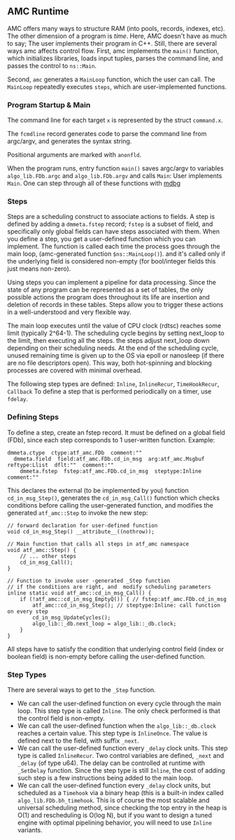 ## AMC Runtime
<a href="#amc-runtime"></a>
AMC offers many ways to structure RAM (into pools, records, indexes, etc). The other dimension
of a program is *time*. Here, AMC doesn't have as much to say; The user implements their
program in C++. Still, there are several ways amc affects control flow.
First, amc implements the `main()` function, which initializes libraries, loads input tuples,
parses the command line, and passes the control to `ns::Main`.

Second, `amc` generates a `MainLoop` function, which the user can call. The `MainLoop` repeatedly
executes `steps`, which are user-implemented functions.

### Program Startup & Main
<a href="#program-startup---main"></a>

The command line for each target `x` is represented by the struct `command.x`.

The `fcmdline` record generates code to parse the command line from argc/argv,
and generates the syntax string.

Positional arguments are marked with `anonfld`.

When the program runs, entry function `main()` saves argc/argv to variables
`algo_lib.FDb.argc` and `algo_lib.FDb.argv` and calls `Main`:
User implements `Main`.
One can step through all of these functions with [mdbg](/txt/exe/mdbg/README.md)

### Steps
<a href="#steps"></a>

Steps are a scheduling construct to associate actions to fields. A step is defined by adding
a `dmmeta.fstep` record; `fstep` is a subset of field, and specifically only global fields
can have steps associated with them. When you define a step, you get a user-defined function
which you can implement. The function is called each time the process goes through the main loop,
(amc-generated function `$ns::MainLoop()`).
and it's called only if the underlying field is considered non-empty (for bool/integer fields this
just means non-zero).

Using steps you can implement a pipeline for data processing. Since the state of any program
can be represented as a set of tables, the only possible actions the program does throughout its
life are insertion and deletion of records in these tables. Steps allow you to trigger these actions
in a well-understood and very flexible way.

The main loop executes until the value of CPU clock (rdtsc)
reaches some limit (typically 2^64-1). The scheduling cycle begins by setting next\_loop to the limit,
then executing all the steps. the steps adjust next\_loop down depending on their scheduling needs.
At the end of the scheduling cycle, unused remaining time is given up to the OS via epoll or nanosleep
(if there are no file descriptors open). This way, both hot-spinning and blocking processes are covered
with minimal overhead.

The following step types are defined: `Inline`, `InlineRecur`, `TimeHookRecur`, `Callback`
To define a step that is performed periodically on a timer, use `fdelay`.

### Defining Steps
<a href="#defining-steps"></a>

To define a step, create an fstep record. It must be defined on a global field (FDb),
since each step corresponds to 1 user-written function.
Example:

```
dmmeta.ctype  ctype:atf_amc.FDb  comment:""
  dmmeta.field  field:atf_amc.FDb.cd_in_msg  arg:atf_amc.Msgbuf  reftype:Llist  dflt:""  comment:""
    dmmeta.fstep  fstep:atf_amc.FDb.cd_in_msg  steptype:Inline  comment:""

```

This declares the external (to be implemented by you) function `cd_in_msg_Step()`,
generates the `cd_in_msg_Call()` function which checks conditions before calling the user-generated
function, and modifies the generated `atf_amc::Step` to invoke the new step:

```
// forward declaration for user-defined function
void cd_in_msg_Step() __attribute__((nothrow));

// Main function that calls all steps in atf_amc namespace
void atf_amc::Step() {
    // ... other steps
    cd_in_msg_Call();
}

// Function to invoke user -generated _Step function
// if the conditions are right, and  modify scheduling parameters
inline static void atf_amc::cd_in_msg_Call() {
    if (!atf_amc::cd_in_msg_EmptyQ()) { // fstep:atf_amc.FDb.cd_in_msg
        atf_amc::cd_in_msg_Step(); // steptype:Inline: call function on every step
        cd_in_msg_UpdateCycles();
        algo_lib::_db.next_loop = algo_lib::_db.clock;
    }
}

```

All steps have to satisfy the condition that underlying control field (index or boolean field) is non-empty
before calling the user-defined function.

### Step Types
<a href="#step-types"></a>

There are several ways to get to the `_Step` function.
* We can call the user-defined function on every cycle through the main loop. This step type is called `Inline`.
The only check performed is that the control field is non-empty.
* We can call the user-defined function when the `algo_lib::_db.clock` reaches a certain value. This
step type is `InlineOnce`. The value is defined next to the field, with suffix `_next`.
* We can call the user-defined function every `_delay` clock units. This step type is called `InlineRecur`.
Two control variables are defined, `_next` and `_delay` (of type u64). The delay can be controlled at
runtime with `_SetDelay` function. Since the step type is still `Inline`, the cost of adding such step is a few
instructions being added to the main loop.
* We can call the user-defined function every `_delay` clock units, but scheduled as a `Timehook` via a binary
heap (this is a built-in index called `algo_lib.FDb.bh_timehook`. This is of course the most scalable
and universal scheduling
method, since checking the top entry in the heap is O(1) and rescheduling is O(log N), but if you want to design
a tuned engine with optimal pipelining behavior, you will need to use `Inline` variants.

